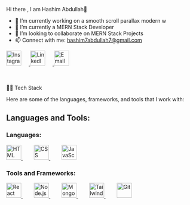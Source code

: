  Hi there , I am Hashim Abdullah👋

- 🔭 I’m currently working on a smooth scroll parallax modern w
- 🌱 I’m currently a MERN Stack Developer
- 👯 I’m looking to collaborate on MERN Stack Projects
- 📫 Connect with me: hashim7abdullah7@gmail.com

<a href="https://instagram.com/ha5hiim" target="_blank">
  <img src="https://img.icons8.com/fluency/48/000000/instagram-new.png" alt="Instagram" style="width:40px; height:40px; gap:20px; margin-right:20px;"/>
</a>
<a href="https://linkedin.com/in/hashim-abdullah-1a0b3a30b" target="_blank">
  <img src="https://img.icons8.com/fluency/48/000000/linkedin.png" alt="LinkedIn" style="width:40px; height:40px; gap:20px; margin-right:20px;"/>
</a>
<a href="mailto:hashim7abdullah7@gmail.com">
  <img src="https://img.icons8.com/color/48/000000/gmail-new.png" alt="Email" style="width:40px; height:40px;"/>
</a>

<br>
<br>
<br>

 👨‍💻 Tech Stack

Here are some of the languages, frameworks, and tools that I work with:

 ## Languages and Tools:

### Languages:

<a href="https://developer.mozilla.org/en-US/docs/Web/HTML" target="_blank" style="margin-right: 30px;">
  <img src="https://img.icons8.com/color/48/000000/html-5.png" alt="HTML" width="40" height="40"/>
</a>
<a href="https://developer.mozilla.org/en-US/docs/Web/CSS" target="_blank" style="margin-right: 30px;">
  <img src="https://img.icons8.com/color/48/000000/css3.png" alt="CSS" width="40" height="40"/>
</a>
<a href="https://developer.mozilla.org/en-US/docs/Web/JavaScript" target="_blank" style="margin-right: 30px;">
  <img src="https://img.icons8.com/color/48/000000/javascript.png" alt="JavaScript" width="40" height="40"/>
</a>

### Tools and Frameworks:
<a href="https://reactjs.org/" target="_blank" style="margin-right: 30px; gap:20px;">
  <img src="https://img.icons8.com/officel/40/000000/react.png" alt="React" width="40" height="40"/>
</a>
<a href="https://nodejs.org/" target="_blank" style="margin-right: 30px; gap:20px;">
  <img src="https://img.icons8.com/color/48/000000/nodejs.png" alt="Node.js" width="40" height="40"/>
</a>
<a href="https://www.mongodb.com/" target="_blank" style="margin-right: 30px; gap:20px;">
  <img src="https://img.icons8.com/color/48/000000/mongodb.png" alt="MongoDB" width="40" height="40"/>
</a>
<a href="https://tailwindcss.com/" target="_blank" style="margin-right: 30px; gap:20px;">
  <img src="https://img.icons8.com/color/48/000000/tailwindcss.png" alt="Tailwind" width="40" height="40"/>
</a>
<a href="https://git-scm.com/" target="_blank" style="gap:20px;">
  <img src="https://img.icons8.com/color/48/000000/git.png" alt="Git" width="40" height="40"/>
</a>


 

